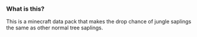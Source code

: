 ### What is this?
This is a minecraft data pack that makes the drop chance of jungle saplings the same as other normal tree saplings.
